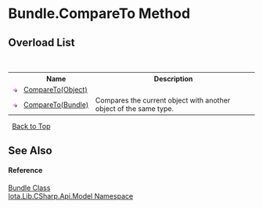 # Bundle.CompareTo Method 
 


## Overload List
&nbsp;<table><tr><th></th><th>Name</th><th>Description</th></tr><tr><td>![Public method](media/pubmethod.gif "Public method")</td><td><a href="M_Iota_Lib_CSharp_Api_Model_Bundle_CompareTo_1">CompareTo(Object)</a></td><td /></tr><tr><td>![Public method](media/pubmethod.gif "Public method")</td><td><a href="M_Iota_Lib_CSharp_Api_Model_Bundle_CompareTo">CompareTo(Bundle)</a></td><td>
Compares the current object with another object of the same type.</td></tr></table>&nbsp;
<a href="#bundle.compareto-method">Back to Top</a>

## See Also


#### Reference
<a href="T_Iota_Lib_CSharp_Api_Model_Bundle">Bundle Class</a><br /><a href="N_Iota_Lib_CSharp_Api_Model">Iota.Lib.CSharp.Api.Model Namespace</a><br />